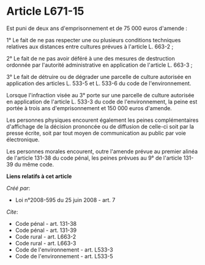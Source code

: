 # Article L671-15

Est puni de deux ans d'emprisonnement et de 75 000 euros d'amende : 

1° Le fait de ne pas respecter une ou plusieurs conditions techniques relatives aux distances entre cultures prévues à
l'article L. 663-2 ; 

2° Le fait de ne pas avoir déféré à une des mesures de destruction ordonnée par l'autorité administrative en application de
l'article L. 663-3 ; 

3° Le fait de détruire ou de dégrader une parcelle de culture autorisée en application des articles L. 533-5 et L. 533-6 du
code de l'environnement. 

Lorsque l'infraction visée au 3° porte sur une parcelle de culture autorisée en application de l'article L. 533-3 du code de
l'environnement, la peine est portée à trois ans d'emprisonnement et 150 000 euros d'amende. 

Les personnes physiques encourent également les peines complémentaires d'affichage de la décision prononcée ou de diffusion
de celle-ci soit par la presse écrite, soit par tout moyen de communication au public par voie électronique. 

Les personnes morales encourent, outre l'amende prévue au premier alinéa de l'article 131-38 du code pénal, les peines
prévues au 9° de l'article 131-39 du même code.

**Liens relatifs à cet article**

_Créé par_:

  - Loi n°2008-595 du 25 juin 2008 - art. 7

_Cite_:

  - Code pénal - art. 131-38
  - Code pénal - art. 131-39
  - Code rural - art. L663-2
  - Code rural - art. L663-3
  - Code de l'environnement - art. L533-3
  - Code de l'environnement - art. L533-5
